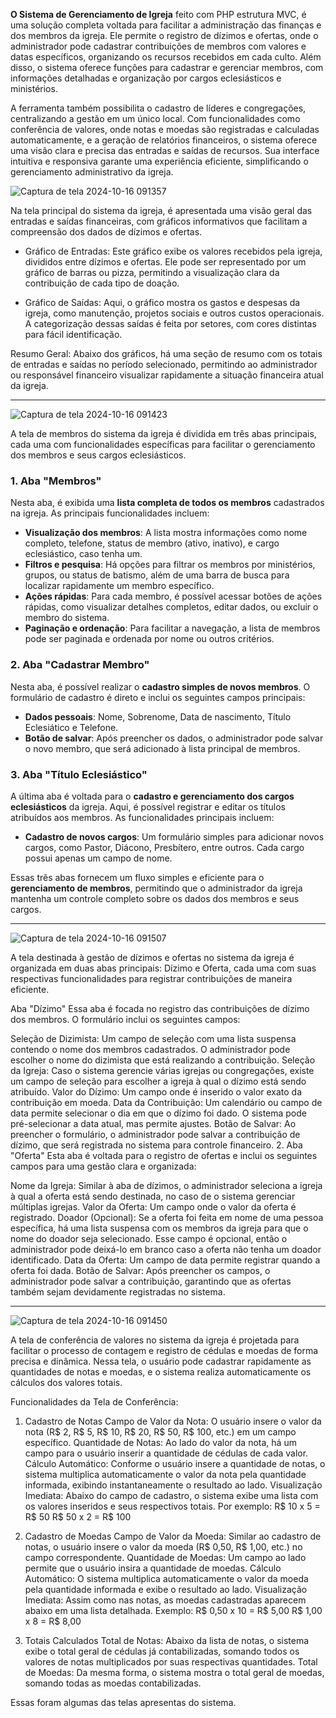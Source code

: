 <b>O Sistema de Gerenciamento de Igreja</b> feito com PHP estrutura MVC, é uma solução completa voltada para facilitar a administração das finanças e dos membros da igreja. Ele permite o registro de dízimos e ofertas, onde o administrador pode cadastrar contribuições de membros com valores e datas específicos, organizando os recursos recebidos em cada culto. Além disso, o sistema oferece funções para cadastrar e gerenciar membros, com informações detalhadas e organização por cargos eclesiásticos e ministérios.

A ferramenta também possibilita o cadastro de líderes e congregações, centralizando a gestão em um único local. Com funcionalidades como conferência de valores, onde notas e moedas são registradas e calculadas automaticamente, e a geração de relatórios financeiros, o sistema oferece uma visão clara e precisa das entradas e saídas de recursos. Sua interface intuitiva e responsiva garante uma experiência eficiente, simplificando o gerenciamento administrativo da igreja.


![Captura de tela 2024-10-16 091357](https://github.com/user-attachments/assets/5cf34a72-3739-4467-8972-1035fc2c06e9)

Na tela principal do sistema da igreja, é apresentada uma visão geral das entradas e saídas financeiras, com gráficos informativos que facilitam a compreensão dos dados de dízimos e ofertas.

- Gráfico de Entradas: Este gráfico exibe os valores recebidos pela igreja, divididos entre dízimos e ofertas. Ele pode ser representado por um gráfico de barras ou pizza, permitindo a visualização clara da contribuição de cada tipo de doação.

- Gráfico de Saídas: Aqui, o gráfico mostra os gastos e despesas da igreja, como manutenção, projetos sociais e outros custos operacionais. A categorização dessas saídas é feita por setores, com cores distintas para fácil identificação.

Resumo Geral: Abaixo dos gráficos, há uma seção de resumo com os totais de entradas e saídas no período selecionado, permitindo ao administrador ou responsável financeiro visualizar rapidamente a situação financeira atual da igreja.

------------------------------------------------------------------------------------------------------------------------------------------------------------------------------------------------------------------------


![Captura de tela 2024-10-16 091423](https://github.com/user-attachments/assets/9f6a91ab-f093-43a0-95cb-4ece19a4645c)

A tela de membros do sistema da igreja é dividida em três abas principais, cada uma com funcionalidades específicas para facilitar o gerenciamento dos membros e seus cargos eclesiásticos.

### 1. **Aba "Membros"**
Nesta aba, é exibida uma **lista completa de todos os membros** cadastrados na igreja. As principais funcionalidades incluem:
- **Visualização dos membros**: A lista mostra informações como nome completo, telefone, status de membro (ativo, inativo), e cargo eclesiástico, caso tenha um.
- **Filtros e pesquisa**: Há opções para filtrar os membros por ministérios, grupos, ou status de batismo, além de uma barra de busca para localizar rapidamente um membro específico.
- **Ações rápidas**: Para cada membro, é possível acessar botões de ações rápidas, como visualizar detalhes completos, editar dados, ou excluir o membro do sistema.
- **Paginação e ordenação**: Para facilitar a navegação, a lista de membros pode ser paginada e ordenada por nome ou outros critérios.

### 2. **Aba "Cadastrar Membro"**
Nesta aba, é possível realizar o **cadastro simples de novos membros**. O formulário de cadastro é direto e inclui os seguintes campos principais:
- **Dados pessoais**: Nome, Sobrenome, Data de nascimento, Título Eclesiático e Telefone.
- **Botão de salvar**: Após preencher os dados, o administrador pode salvar o novo membro, que será adicionado à lista principal de membros.

### 3. **Aba "Título Eclesiástico"**
A última aba é voltada para o **cadastro e gerenciamento dos cargos eclesiásticos** da igreja. Aqui, é possível registrar e editar os títulos atribuídos aos membros. As funcionalidades principais incluem:
- **Cadastro de novos cargos**: Um formulário simples para adicionar novos cargos, como Pastor, Diácono, Presbítero, entre outros. Cada cargo possui apenas um campo de nome.

Essas três abas fornecem um fluxo simples e eficiente para o **gerenciamento de membros**, permitindo que o administrador da igreja mantenha um controle completo sobre os dados dos membros e seus cargos.

------------------------------------------------------------------------------------------------------------------------------------------------------------------------------------------------------------------------


![Captura de tela 2024-10-16 091507](https://github.com/user-attachments/assets/33cfc042-0468-4b08-8858-367100a3d4da)

A tela destinada à gestão de dízimos e ofertas no sistema da igreja é organizada em duas abas principais: Dízimo e Oferta, cada uma com suas respectivas funcionalidades para registrar contribuições de maneira eficiente.

Aba "Dízimo"
Essa aba é focada no registro das contribuições de dízimo dos membros. O formulário inclui os seguintes campos:

Seleção de Dizimista: Um campo de seleção com uma lista suspensa contendo o nome dos membros cadastrados. O administrador pode escolher o nome do dizimista que está realizando a contribuição.
Seleção da Igreja: Caso o sistema gerencie várias igrejas ou congregações, existe um campo de seleção para escolher a igreja à qual o dízimo está sendo atribuído.
Valor do Dízimo: Um campo onde é inserido o valor exato da contribuição em moeda.
Data da Contribuição: Um calendário ou campo de data permite selecionar o dia em que o dízimo foi dado. O sistema pode pré-selecionar a data atual, mas permite ajustes.
Botão de Salvar: Ao preencher o formulário, o administrador pode salvar a contribuição de dízimo, que será registrada no sistema para controle financeiro.
2. Aba "Oferta"
Esta aba é voltada para o registro de ofertas e inclui os seguintes campos para uma gestão clara e organizada:

Nome da Igreja: Similar à aba de dízimos, o administrador seleciona a igreja à qual a oferta está sendo destinada, no caso de o sistema gerenciar múltiplas igrejas.
Valor da Oferta: Um campo onde o valor da oferta é registrado.
Doador (Opcional): Se a oferta foi feita em nome de uma pessoa específica, há uma lista suspensa com os membros da igreja para que o nome do doador seja selecionado. Esse campo é opcional, então o administrador pode deixá-lo em branco caso a oferta não tenha um doador identificado.
Data da Oferta: Um campo de data permite registrar quando a oferta foi dada.
Botão de Salvar: Após preencher os campos, o administrador pode salvar a contribuição, garantindo que as ofertas também sejam devidamente registradas no sistema.

------------------------------------------------------------------------------------------------------------------------------------------------------------------------------------------------------------------------


![Captura de tela 2024-10-16 091450](https://github.com/user-attachments/assets/319baf6a-4e84-4bc4-a26c-d3daf64cd4d1)

A tela de conferência de valores no sistema da igreja é projetada para facilitar o processo de contagem e registro de cédulas e moedas de forma precisa e dinâmica. Nessa tela, o usuário pode cadastrar rapidamente as quantidades de notas e moedas, e o sistema realiza automaticamente os cálculos dos valores totais.

Funcionalidades da Tela de Conferência:
1. Cadastro de Notas
Campo de Valor da Nota: O usuário insere o valor da nota (R$ 2, R$ 5, R$ 10, R$ 20, R$ 50, R$ 100, etc.) em um campo específico.
Quantidade de Notas: Ao lado do valor da nota, há um campo para o usuário inserir a quantidade de cédulas de cada valor.
Cálculo Automático: Conforme o usuário insere a quantidade de notas, o sistema multiplica automaticamente o valor da nota pela quantidade informada, exibindo instantaneamente o resultado ao lado.
Visualização Imediata: Abaixo do campo de cadastro, o sistema exibe uma lista com os valores inseridos e seus respectivos totais. Por exemplo:
R$ 10 x 5 = R$ 50
R$ 50 x 2 = R$ 100

2. Cadastro de Moedas
Campo de Valor da Moeda: Similar ao cadastro de notas, o usuário insere o valor da moeda (R$ 0,50, R$ 1,00, etc.) no campo correspondente.
Quantidade de Moedas: Um campo ao lado permite que o usuário insira a quantidade de moedas.
Cálculo Automático: O sistema multiplica automaticamente o valor da moeda pela quantidade informada e exibe o resultado ao lado.
Visualização Imediata: Assim como nas notas, as moedas cadastradas aparecem abaixo em uma lista detalhada. Exemplo:
R$ 0,50 x 10 = R$ 5,00
R$ 1,00 x 8 = R$ 8,00

3. Totais Calculados
Total de Notas: Abaixo da lista de notas, o sistema exibe o total geral de cédulas já contabilizadas, somando todos os valores de notas multiplicados por suas respectivas quantidades.
Total de Moedas: Da mesma forma, o sistema mostra o total geral de moedas, somando todas as moedas contabilizadas.


Essas foram algumas das telas apresentas do sistema.

